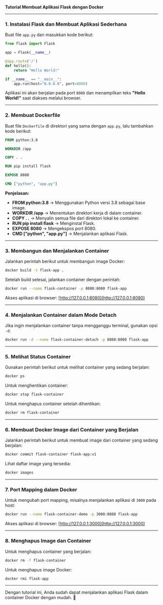 **Tutorial Membuat Aplikasi Flask dengan Docker**

---

### 1. Instalasi Flask dan Membuat Aplikasi Sederhana

Buat file `app.py` dan masukkan kode berikut:

```python
from flask import Flask

app = Flask(__name__)

@app.route('/')
def hello():
    return "Hello World!"

if __name__ == "__main__":
    app.run(host="0.0.0.0", port=8080)
```

Aplikasi ini akan berjalan pada port `8080` dan menampilkan teks **"Hello World!"** saat diakses melalui browser.

---

### 2. Membuat Dockerfile

Buat file `Dockerfile` di direktori yang sama dengan `app.py`, lalu tambahkan kode berikut:

```dockerfile
FROM python:3.8

WORKDIR /app

COPY . .

RUN pip install flask

EXPOSE 8080

CMD ["python", "app.py"]
```

**Penjelasan:**
- **FROM python:3.8** → Menggunakan Python versi 3.8 sebagai base image.
- **WORKDIR /app** → Menentukan direktori kerja di dalam container.
- **COPY . .** → Menyalin semua file dari direktori lokal ke container.
- **RUN pip install flask** → Menginstal Flask.
- **EXPOSE 8080** → Mengekspos port 8080.
- **CMD ["python", "app.py"]** → Menjalankan aplikasi Flask.

---

### 3. Membangun dan Menjalankan Container

Jalankan perintah berikut untuk membangun image Docker:

```sh
docker build -t flask-app .
```

Setelah build selesai, jalankan container dengan perintah:

```sh
docker run --name flask-container -p 8080:8080 flask-app
```

Akses aplikasi di browser: [http://127.0.0.1:8080](http://127.0.0.1:8080)

---

### 4. Menjalankan Container dalam Mode Detach

Jika ingin menjalankan container tanpa mengganggu terminal, gunakan opsi `-d`:

```sh
docker run -d --name flask-container-detach -p 8080:8080 flask-app
```

---

### 5. Melihat Status Container

Gunakan perintah berikut untuk melihat container yang sedang berjalan:

```sh
docker ps
```

Untuk menghentikan container:

```sh
docker stop flask-container
```

Untuk menghapus container setelah dihentikan:

```sh
docker rm flask-container
```

---

### 6. Membuat Docker Image dari Container yang Berjalan

Jalankan perintah berikut untuk membuat image dari container yang sedang berjalan:

```sh
docker commit flask-container flask-app:v1
```

Lihat daftar image yang tersedia:

```sh
docker images
```

---

### 7. Port Mapping dalam Docker

Untuk mengubah port mapping, misalnya menjalankan aplikasi di `3000` pada host:

```sh
docker run --name flask-container-demo -p 3000:8080 flask-app
```

Akses aplikasi di browser: [http://127.0.0.1:3000](http://127.0.0.1:3000)

---

### 8. Menghapus Image dan Container

Untuk menghapus container yang berjalan:

```sh
docker rm -f flask-container
```

Untuk menghapus image Docker:

```sh
docker rmi flask-app
```

---

Dengan tutorial ini, Anda sudah dapat menjalankan aplikasi Flask dalam container Docker dengan mudah. 🚀

